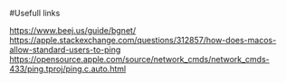 #Usefull links

https://www.beej.us/guide/bgnet/
https://apple.stackexchange.com/questions/312857/how-does-macos-allow-standard-users-to-ping
https://opensource.apple.com/source/network_cmds/network_cmds-433/ping.tproj/ping.c.auto.html

